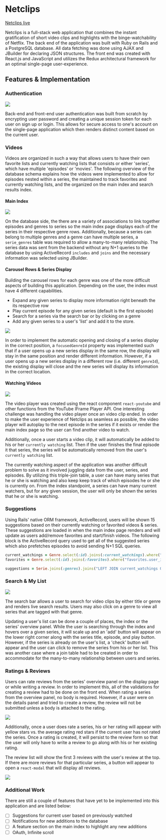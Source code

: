 # Netclips

[Netclips live][heroku]

[heroku]: http://netclips.herokuapp.com/

Netclips is a full-stack web application that combines the instant gratification of short video clips and highlights with the binge-watchability of Netflix. The back end of the application was built with Ruby on Rails and a PostgreSQL database. All data fetching was done using AJAX and JBuilder for declaring JSON structures. The front end was created with React.js and JavaScript and utilizes the Redux architectural framework for an optimal single-page user-experience.

## Features & Implementation

### Authentication

  <img src="./docs/screenshots/sign-in.png" />

  Back-end and front-end user authentication was built from scratch by encrypting user password and creating a unique session token for each user on sign up or login. This allows for secure access to one's account on the single-page application which then renders distinct content based on the current user.

### Videos

  Videos are organized in such a way that allows users to have their own favorite lists and currently watching lists that consists or either 'series', which have multiple 'episodes' or 'movies'. The following overview of the database schema explains how the videos were implemented to allow for episodes nested within a series, the maintained to track favorites and currently watching lists, and the organized on the main index and search results index.

#### Main Index

  <img src="./docs/screenshots/main-index.png" />

  On the database side, the there are a variety of associations to link together episodes and genres to series so the main index page displays each of the series in their respective genre rows. Additionally, because a series can belong to multiple genres and a genre can have multiple series, a `serie_genres` table was required to allow a many-to-many relationship.
  The series data was sent from the backend without any N+1 queries to the database by using ActiveRecord `includes` and `joins` and the necessary information was selected using JBuilder.

#### Carousel Rows & Series Display

  Building the carousel rows for each genre was one of the more difficult aspects of building this application. Depending on the user, the index must have 4 different capabilities.
  - Expand any given series to display more information right beneath the its respective row
  - Play current episode for any given series (default is the first episode)
  - Search for a series via the search bar or by clicking on a genre
  - Add any given series to a user's 'list' and add it to the store.

  <img src="./docs/screenshots/serie-display-overview.png" />

  In order to implement the automatic opening and closing of a series display in the correct position, a `focusedGenreId` property was implemented such that if a user opens up a new series display in the same row, the display will stay in the same position and render different information. However, if a user opens up a new series display in a different row (i.e. different `genreId`), the existing display will close and the new series will display its information in the correct location.

#### Watching Videos

  <img src="./docs/screenshots/video-player.png" />

  The video player was created using the react component `react-youtube` and other functions from the YouTube IFrame Player API. One interesting challenge was handling the video player once an video clip ended. In order to make the user experience of Netclips as seamless as possible, the video player will autoplay to the next episode in the series if it exists or render the main index page so the user can find another video to watch.

  Additionally, once a user starts a video clip, it will automatically be added to his or her `currently watching` list. Then if the user finishes the final episode it that series, the series will be automatically removed from the user's `currently watching` list.

  The currently watching aspect of the application was another difficult problem to solve as it involved juggling data from the user, series, and episodes. By utilizing this triple-join table, a user can have many series that he or she is watching and also keep keep track of which episodes he or she is currently on. From the index standpoint, a series can have many current watchers, but for any given session, the user will only be shown the series that he or she is watching.

### Suggestions

  Using Rails' native ORM framework, ActiveRecord, users will be shown 15 suggestions based on their currently watching or favorited videos & series. These suggestions are loaded in when the main index page renders and will update as users add/remove favorites and start/finish videos. The following block is the ActiveRecord query used to get all of the suggested series which also prefetches episodes to avoid sending N+1 SQL queries.

```Ruby
current_watchings = Genre.select(:id).joins(:current_watchings).where("current_watchings.user_id = ?", user.id)
favorites = Genre.select(:id).joins(:favorites).where("favorites.user_id = ?", user.id)

suggestions = Serie.joins(:genres).joins("LEFT JOIN current_watchings ON current_watchings.serie_id = series.id").includes(:episodes, :current_watchings).where("current_watchings.serie_id IS NULL").where("genre_id IN (?) OR genre_id IN (?)", current_watchings, favorites)
```

### Search & My List

  <img src="./docs/screenshots/genre-search.png" />

  The search bar allows a user to search for video clips by either title or genre and renders live search results. Users may also click on a genre to view all series that are tagged with that genre.

  Updating a user's list can be done a couple of places, the index or the series' overview panel. While the user is searching through the index and hovers over a given series, it will scale up and an 'add' button will appear on the lower right corner along with the series title, episode, and play button. However, if the series is already on the user's list, a 'check' button will appear and the user can click to remove the series from his or her list. This was another case where a join table had to be created in order to accommodate for the many-to-many relationship between users and series.

### Ratings & Reviews

  Users can rate reviews from the series' overview panel on the display page or while writing a review. In order to implement this, all of the validations for creating a review had to be done on the front end. When rating a series from the overview panel, no body is required. However, if a user were on the details panel and tried to create a review, the review will not be submitted unless a body is attached to the rating.

  <img src="./docs/screenshots/review-form.png" />

  Additionally, once a user does rate a series, his or her rating will appear with yellow stars vs. the average rating red stars if the current user has not rated the series. Once a rating is created, it will persist to the review form so that the user will only have to write a review to go along with his or her existing rating.

  The review list will show the first 3 reviews with the user's review at the top. If there are more reviews for that particular series, a button will appear to open a `react-modal` that will display all reviews.

  <img src="./docs/screenshots/review-modal.png" />

### Additional Work

  There are still a couple of features that have yet to be implemented into this application and are listed below:

  - [ ] Suggestions for current user based on previously watched
  - [ ] Notifications for new additions to the database
  - [ ] A feature section on the main index to highlight any new additions
  - [ ] OAuth, Infinite scroll

